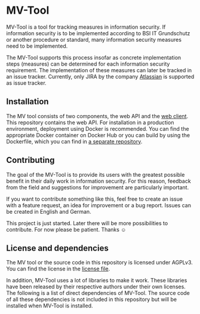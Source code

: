 # MV-Tool

MV-Tool is a tool for tracking measures in information security. If information security is to be implemented according to BSI IT Grundschutz or another procedure or standard, many information security measures need to be implemented.

The MV-Tool supports this process insofar as concrete implementation steps (measures) can be determined for each information security requirement. The implementation of these measures can later be tracked in an issue tracker. Currently, only JIRA by the company [Atlassian](https://www.atlassian.com/software/jira) is supported as issue tracker.

## Installation

The MV tool consists of two components, the web API and the [web client](https://github.com/hutschen/mv-tool-ng). This repository contains the web API. For installation in a production environment, deployment using Docker is recommended. You can find the appropriate Docker container on Docker Hub or you can build by using the Dockerfile, which you can find in [a separate repository](https://github.com/hutschen/mv-tool-docker).

## Contributing

The goal of the MV-Tool is to provide its users with the greatest possible benefit in their daily work in information security. For this reason, feedback from the field and suggestions for improvement are particularly important.

If you want to contribute something like this, feel free to create an issue with a feature request, an idea for improvement or a bug report. Issues can be created in English and German.

This project is just started. Later there will be more possibilities to contribute. For now please be patient. Thanks :relaxed:

## License and dependencies

The MV tool or the source code in this repository is licensed under AGPLv3. You can find the license in the [license file](LICENSE).

In addition, MV-Tool uses a lot of libraries to make it work. These libraries have been released by their respective authors under their own licenses. The following is a list of direct dependencies of MV-Tool. The source code of all these dependencies is not included in this repository but will be installed when MV-Tool is installed.
